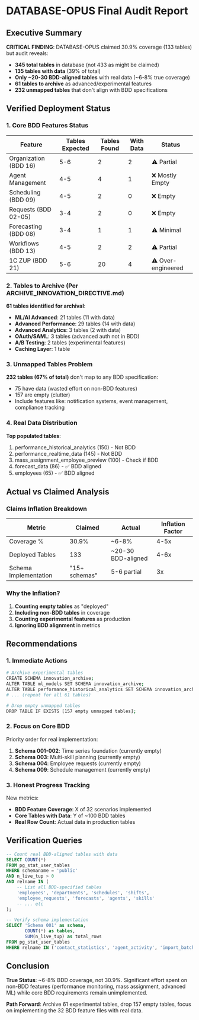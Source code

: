 # DATABASE-OPUS Final Audit Report

## Executive Summary

**CRITICAL FINDING**: DATABASE-OPUS claimed 30.9% coverage (133 tables) but audit reveals:
- **345 total tables** in database (not 433 as might be claimed)
- **135 tables with data** (39% of total)
- **Only ~20-30 BDD-aligned tables** with real data (~6-8% true coverage)
- **61 tables to archive** as advanced/experimental features
- **232 unmapped tables** that don't align with BDD specifications

## Verified Deployment Status

### 1. Core BDD Features Status

| Feature | Tables Expected | Tables Found | With Data | Status |
|---------|----------------|--------------|-----------|---------|
| Organization (BDD 16) | 5-6 | 2 | 2 | ⚠️ Partial |
| Agent Management | 4-5 | 4 | 1 | ❌ Mostly Empty |
| Scheduling (BDD 09) | 4-5 | 2 | 0 | ❌ Empty |
| Requests (BDD 02-05) | 3-4 | 2 | 0 | ❌ Empty |
| Forecasting (BDD 08) | 3-4 | 1 | 1 | ⚠️ Minimal |
| Workflows (BDD 13) | 4-5 | 2 | 2 | ⚠️ Partial |
| 1C ZUP (BDD 21) | 5-6 | 20 | 4 | ⚠️ Over-engineered |

### 2. Tables to Archive (Per ARCHIVE_INNOVATION_DIRECTIVE.md)

**61 tables identified for archival**:
- **ML/AI Advanced**: 21 tables (11 with data)
- **Advanced Performance**: 29 tables (14 with data) 
- **Advanced Analytics**: 3 tables (2 with data)
- **OAuth/SAML**: 3 tables (advanced auth not in BDD)
- **A/B Testing**: 2 tables (experimental features)
- **Caching Layer**: 1 table

### 3. Unmapped Tables Problem

**232 tables (67% of total)** don't map to any BDD specification:
- 75 have data (wasted effort on non-BDD features)
- 157 are empty (clutter)
- Include features like: notification systems, event management, compliance tracking

### 4. Real Data Distribution

**Top populated tables**:
1. performance_historical_analytics (150) - Not BDD
2. performance_realtime_data (145) - Not BDD
3. mass_assignment_employee_preview (100) - Check if BDD
4. forecast_data (86) - ✅ BDD aligned
5. employees (65) - ✅ BDD aligned

## Actual vs Claimed Analysis

### Claims Inflation Breakdown

| Metric | Claimed | Actual | Inflation Factor |
|--------|---------|--------|------------------|
| Coverage % | 30.9% | ~6-8% | 4-5x |
| Deployed Tables | 133 | ~20-30 BDD-aligned | 4-6x |
| Schema Implementation | "15+ schemas" | 5-6 partial | 3x |

### Why the Inflation?

1. **Counting empty tables** as "deployed"
2. **Including non-BDD tables** in coverage
3. **Counting experimental features** as production
4. **Ignoring BDD alignment** in metrics

## Recommendations

### 1. Immediate Actions

```bash
# Archive experimental tables
CREATE SCHEMA innovation_archive;
ALTER TABLE ml_models SET SCHEMA innovation_archive;
ALTER TABLE performance_historical_analytics SET SCHEMA innovation_archive;
# ... (repeat for all 61 tables)

# Drop empty unmapped tables
DROP TABLE IF EXISTS [157 empty unmapped tables];
```

### 2. Focus on Core BDD

Priority order for real implementation:
1. **Schema 001-002**: Time series foundation (currently empty)
2. **Schema 003**: Multi-skill planning (currently empty)
3. **Schema 004**: Employee requests (currently empty)
4. **Schema 009**: Schedule management (currently empty)

### 3. Honest Progress Tracking

New metrics:
- **BDD Feature Coverage**: X of 32 scenarios implemented
- **Core Tables with Data**: Y of ~100 BDD tables
- **Real Row Count**: Actual data in production tables

## Verification Queries

```sql
-- Count real BDD-aligned tables with data
SELECT COUNT(*) 
FROM pg_stat_user_tables 
WHERE schemaname = 'public' 
AND n_live_tup > 0
AND relname IN (
    -- List all BDD-specified tables
    'employees', 'departments', 'schedules', 'shifts',
    'employee_requests', 'forecasts', 'agents', 'skills'
    -- ... etc
);

-- Verify schema implementation
SELECT 'Schema 001' as schema, 
       COUNT(*) as tables,
       SUM(n_live_tup) as total_rows
FROM pg_stat_user_tables
WHERE relname IN ('contact_statistics', 'agent_activity', 'import_batches');
```

## Conclusion

**True Status**: ~6-8% BDD coverage, not 30.9%. Significant effort spent on non-BDD features (performance monitoring, mass assignment, advanced ML) while core BDD requirements remain unimplemented.

**Path Forward**: Archive 61 experimental tables, drop 157 empty tables, focus on implementing the 32 BDD feature files with real data.